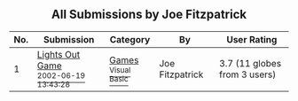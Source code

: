 ﻿<div align="center">

## All Submissions by Joe Fitzpatrick

</div>

No.  | Submission | Category | By   | User Rating
---- | ---------- | -------- | ---- | -----------
1 | [Lights Out Game<br /><sup>2002-06-19 13:43:28</sup>](https://github.com/Planet-Source-Code/joe-fitzpatrick-lights-out-game__1-36041) | [Games<br /><sup>Visual Basic</sup>](../ByCategory/games__1-38.md) | Joe Fitzpatrick | 3.7 (11 globes from 3 users)
